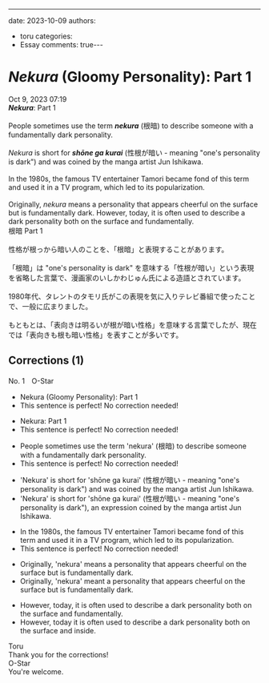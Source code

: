 ---
date: 2023-10-09
authors:
  - toru
categories:
  - Essay
comments: true---

# <strong><em>Nekura</strong></em> (Gloomy Personality): Part 1
<div class="date">Oct 9, 2023 07:19</div>
<div id="post"><div id="body_show_ori">
<strong><em>Nekura</strong></em>: Part 1<br/><br/>People sometimes use the term <strong><em>nekura</em></strong> (根暗) to describe someone with a fundamentally dark personality.<br/><br/><em>Nekura</em> is short for <strong><em>shōne ga kurai</em></strong> (性根が暗い - meaning "one's personality is dark") and was coined by the manga artist Jun Ishikawa.<br/><br/>In the 1980s, the famous TV entertainer Tamori became fond of this term and used it in a TV program, which led to its popularization.<br/><br/>Originally, <em>nekura</em> means a personality that appears cheerful on the surface but is fundamentally dark. However, today, it is often used to describe a dark personality both on the surface and fundamentally.
</div></div>

<!-- more -->

<div id="post_ja"><div id="body_show_mo">
根暗 Part 1<br/><br/>性格が根っから暗い人のことを、「根暗」と表現することがあります。<br/><br/>「根暗」は "one's personality is dark" を意味する「性根が暗い」という表現を省略した言葉で、漫画家のいしかわじゅん氏による造語とされています。<br/><br/>1980年代、タレントのタモリ氏がこの表現を気に入りテレビ番組で使ったことで、一般に広まりました。<br/><br/>もともとは、「表向きは明るいが根が暗い性格」を意味する言葉でしたが、現在では「表向きも根も暗い性格」を表すことが多いです。
</div></div>

## Corrections (1)
<div id="block"><div class="first_name"> No. 1　<span class="just_name">O-Star</span></div><div id="block2">
<ul class="correction_field">
<li class="incorrect">Nekura (Gloomy Personality): Part 1</li>
<li class="corrected perfect">This sentence is perfect! No correction needed!</li>
</ul>
<ul class="correction_field">
<li class="incorrect">Nekura: Part 1</li>
<li class="corrected perfect">This sentence is perfect! No correction needed!</li>
</ul>
<ul class="correction_field">
<li class="incorrect">People sometimes use the term 'nekura' (根暗) to describe someone with a fundamentally dark personality.</li>
<li class="corrected perfect">This sentence is perfect! No correction needed!</li>
</ul>
<ul class="correction_field">
<li class="incorrect">'Nekura' is short for 'shōne ga kurai' (性根が暗い - meaning "one's personality is dark") and was coined by the manga artist Jun Ishikawa.</li>
<li class="corrected correct">
'Nekura' is short for 'shōne ga kurai' (性根が暗い - meaning "one's personality is dark")<span class="f_bold">, an expression</span> coined by <span class="sline"><span class="f_red">the</span></span> manga artist Jun Ishikawa.
</li>
</ul>
<ul class="correction_field">
<li class="incorrect">In the 1980s, the famous TV entertainer Tamori became fond of this term and used it in a TV program, which led to its popularization.</li>
<li class="corrected perfect">This sentence is perfect! No correction needed!</li>
</ul>
<ul class="correction_field">
<li class="incorrect">Originally, 'nekura' means a personality that appears cheerful on the surface but is fundamentally dark.</li>
<li class="corrected correct">
Originally, 'nekura' <span class="f_bold">meant</span> a personality that appears cheerful on the surface but is fundamentally dark.
</li>
</ul>
<ul class="correction_field">
<li class="incorrect">However, today, it is often used to describe a dark personality both on the surface and fundamentally.</li>
<li class="corrected correct">
However, <span class="f_bold">today i</span>t is often used to describe a dark personality both on the surface and <span class="f_bold">inside.</span>
</li>
</ul>
</div><div class="name"><span class="just_name">Toru</span><br>
Thank you for the corrections!
</div>
<div class="name"><span class="just_name">O-Star</span><br>
You're welcome.
</div>
</div>

